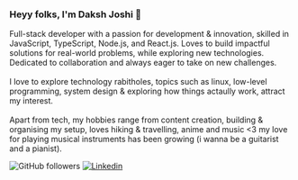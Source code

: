 ### Heyy folks, I'm Daksh Joshi 👋

Full-stack developer with a passion for development & innovation, skilled in JavaScript, TypeScript, Node.js, and React.js. Loves to build impactful solutions for real-world problems, while exploring new technologies. Dedicated to collaboration and always eager to take on new challenges.
<br> <br>
I love to explore technology rabitholes, topics such as linux, low-level programming, system design & exploring how things actaully work, attract my interest.
<br> <br>
Apart from tech, my hobbies range from content creation, building & organising my setup, loves hiking & travelling, anime and music <3
my love for playing musical instruments has been growing (i wanna be a guitarist and a pianist).

<!-- 👉 Explore all my projects, including those that aren't open source, on my [Bento profile](https://bento.me/).-->

![GitHub followers](https://img.shields.io/github/followers/1vnx?label=Follow&style=social)
<object>
[![Linkedin](https://img.shields.io/badge/Linkedin-blue?style=flat-square&logo=linkedin)](https://www.linkedin.com/in/dxkshjoshi/)
